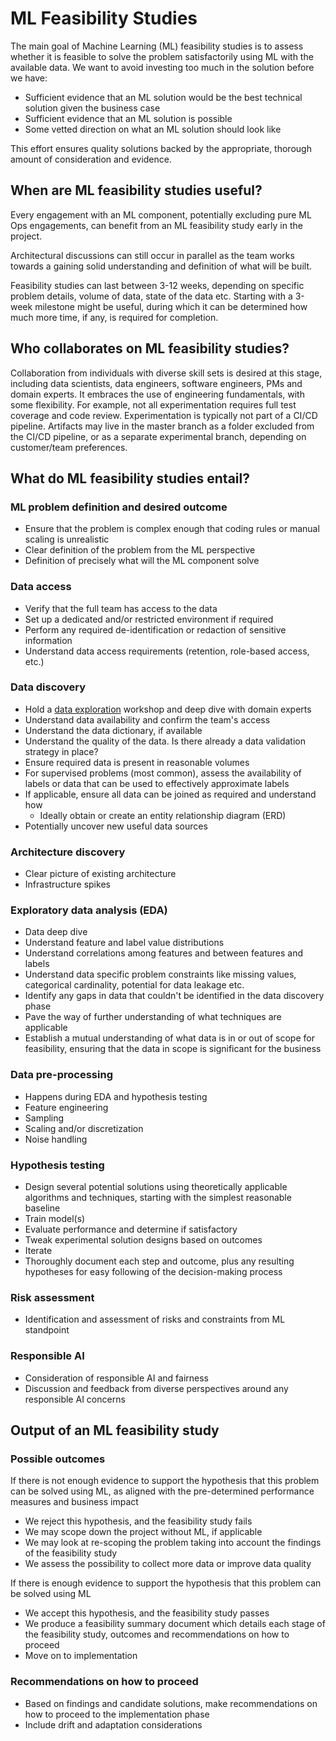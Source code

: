 # ML Feasibility Studies

The main goal of Machine Learning (ML) feasibility studies is to assess whether it is feasible to solve the problem satisfactorily using ML with the available data. We want to avoid investing too much in the solution before we have:

* Sufficient evidence that an ML solution would be the best technical solution given the business case
* Sufficient evidence that an ML solution is possible
* Some vetted direction on what an ML solution should look like

This effort ensures quality solutions backed by the appropriate, thorough amount of consideration and evidence.

## When are ML feasibility studies useful?

Every engagement with an ML component, potentially excluding pure ML Ops engagements, can benefit from an ML feasibility study early in the project.

Architectural discussions can still occur in parallel as the team works towards a gaining solid understanding and definition of what will be built.

Feasibility studies can last between 3-12 weeks, depending on specific problem details, volume of data, state of the data etc. Starting with a 3-week milestone might be useful, during which it can be determined how much more time, if any, is required for completion.

## Who collaborates on ML feasibility studies?

Collaboration from individuals with diverse skill sets is desired at this stage, including data scientists, data engineers, software engineers, PMs and domain experts. It embraces the use of engineering fundamentals, with some flexibility. For example, not all experimentation requires full test coverage and code review. Experimentation is typically not part of a CI/CD pipeline. Artifacts may live in the master branch as a folder excluded from the CI/CD pipeline, or as a separate experimental branch, depending on customer/team preferences.

## What do ML feasibility studies entail?

### ML problem definition and desired outcome

* Ensure that the problem is complex enough that coding rules or manual scaling is unrealistic
* Clear definition of the problem from the ML perspective
* Definition of precisely what will the ML component solve

### Data access

* Verify that the full team has access to the data
* Set up a dedicated and/or restricted environment if required
* Perform any required de-identification or redaction of sensitive information
* Understand data access requirements (retention, role-based access, etc.)

### Data discovery

* Hold a [data exploration](./ml-data-exploration.md) workshop and deep dive with domain experts
* Understand data availability and confirm the team's access
* Understand the data dictionary, if available
* Understand the quality of the data. Is there already a data validation strategy in place?
* Ensure required data is present in reasonable volumes
* For supervised problems (most common), assess the availability of labels or data that can be used to effectively approximate labels
* If applicable, ensure all data can be joined as required and understand how
  * Ideally obtain or create an entity relationship diagram (ERD)
* Potentially uncover new useful data sources

### Architecture discovery

* Clear picture of existing architecture
* Infrastructure spikes

### Exploratory data analysis (EDA)

* Data deep dive
* Understand feature and label value distributions
* Understand correlations among features and between features and labels
* Understand data specific problem constraints like missing values, categorical cardinality, potential for data leakage etc.
* Identify any gaps in data that couldn't be identified in the data discovery phase
* Pave the way of further understanding of what techniques are applicable
* Establish a mutual understanding of what data is in or out of scope for feasibility, ensuring that the data in scope is significant for the business

### Data pre-processing

* Happens during EDA and hypothesis testing
* Feature engineering
* Sampling
* Scaling and/or discretization
* Noise handling

### Hypothesis testing

* Design several potential solutions using theoretically applicable algorithms and techniques, starting with the simplest reasonable baseline
* Train model(s)
* Evaluate performance and determine if satisfactory
* Tweak experimental solution designs based on outcomes
* Iterate
* Thoroughly document each step and outcome, plus any resulting hypotheses for easy following of the decision-making process

### Risk assessment

* Identification and assessment of risks and constraints from ML standpoint

### Responsible AI

* Consideration of responsible AI and fairness
* Discussion and feedback from diverse perspectives around any responsible AI concerns

## Output of an ML feasibility study

### Possible outcomes

If there is not enough evidence to support the hypothesis that this problem can be solved using ML, as aligned with the pre-determined performance measures and business impact

* We reject this hypothesis, and the feasibility study fails
* We may scope down the project without ML, if applicable
* We may look at re-scoping the problem taking into account the findings of the feasibility study
* We assess the possibility to collect more data or improve data quality

If there is enough evidence to support the hypothesis that this problem can be solved using ML

* We accept this hypothesis, and the feasibility study passes
* We produce a feasibility summary document which details each stage of the feasibility study, outcomes and recommendations on how to proceed
* Move on to implementation

### Recommendations on how to proceed

* Based on findings and candidate solutions, make recommendations on how to proceed to the implementation phase
* Include drift and adaptation considerations
